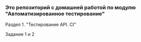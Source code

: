 ### Это репозиторий с домашней работой по модулю "Автоматизированное тестирование"

Раздел 1. "Тестирование API. CI"

Задание 1 и 2 

